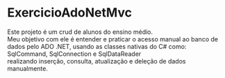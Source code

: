 # ExercicioAdoNetMvc

<p>  Este projeto é um crud de alunos do ensino médio.<br> 
Meu objetivo com ele é entender e praticar o acesso manual ao banco de dados pelo ADO .NET, usando as classes nativas do C# como: SqlCommand, SqlConnection e SqlDataReader<br>
realizando inserção, consulta, atualização e deleção de dados manualmente.
</p>
